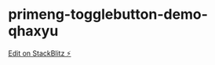 # primeng-togglebutton-demo-qhaxyu

[Edit on StackBlitz ⚡️](https://stackblitz.com/edit/primeng-togglebutton-demo-qhaxyu)